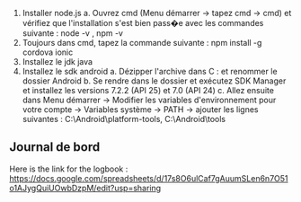 1.	Installer node.js
	a.	Ouvrez cmd (Menu démarrer -> tapez cmd -> cmd) et vérifiez que l'installation s'est bien pass�e avec les commandes suivante : node -v , npm -v
2.	Toujours dans cmd, tapez la commande suivante : npm install -g cordova ionic
3.	Installez le jdk java
4.	Installez le sdk android
	a.	Dézipper l'archive dans C : et renommer le dossier Android
	b.	Se rendre dans le dossier et exécutez SDK Manager et installez les versions 7.2.2 (API 25) et 7.0 (API 24)
	c.	Allez ensuite dans Menu démarrer -> Modifier les variables d'environnement pour votre compte -> Variables système -> PATH -> ajouter les lignes suivantes : C:\Android\platform-tools, C:\Android\tools


## Journal de bord
Here is the link for the logbook :
https://docs.google.com/spreadsheets/d/17s8O6ulCaf7gAuumSLen6n7O51o1AJygQuiUOwbDzpM/edit?usp=sharing

